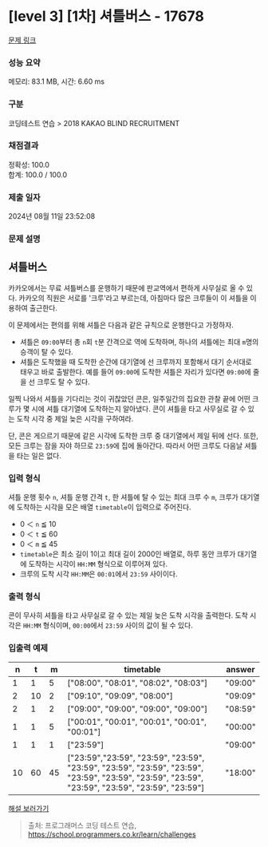 # [level 3] [1차] 셔틀버스 - 17678 

[문제 링크](https://school.programmers.co.kr/learn/courses/30/lessons/17678) 

### 성능 요약

메모리: 83.1 MB, 시간: 6.60 ms

### 구분

코딩테스트 연습 > 2018 KAKAO BLIND RECRUITMENT

### 채점결과

정확성: 100.0<br/>합계: 100.0 / 100.0

### 제출 일자

2024년 08월 11일 23:52:08

### 문제 설명

<h2>셔틀버스</h2>

<p>카카오에서는 무료 셔틀버스를 운행하기 때문에 판교역에서 편하게 사무실로 올 수 있다. 카카오의 직원은 서로를 '크루'라고 부르는데, 아침마다 많은 크루들이 이 셔틀을 이용하여 출근한다.</p>

<p>이 문제에서는 편의를 위해 셔틀은 다음과 같은 규칙으로 운행한다고 가정하자.</p>

<ul>
<li>셔틀은 <code>09:00</code>부터 총 <code>n</code>회 <code>t</code>분 간격으로 역에 도착하며, 하나의 셔틀에는 최대 <code>m</code>명의 승객이 탈 수 있다.</li>
<li>셔틀은 도착했을 때 도착한 순간에 대기열에 선 크루까지 포함해서 대기 순서대로 태우고 바로 출발한다. 예를 들어 <code>09:00</code>에 도착한 셔틀은 자리가 있다면 <code>09:00</code>에 줄을 선 크루도 탈 수 있다.</li>
</ul>

<p>일찍 나와서 셔틀을 기다리는 것이 귀찮았던 콘은, 일주일간의 집요한 관찰 끝에 어떤 크루가 몇 시에 셔틀 대기열에 도착하는지 알아냈다. 콘이 셔틀을 타고 사무실로 갈 수 있는 도착 시각 중 제일 늦은 시각을 구하여라.</p>

<p>단, 콘은 게으르기 때문에 같은 시각에 도착한 크루 중 대기열에서 제일 뒤에 선다. 또한, 모든 크루는 잠을 자야 하므로 <code>23:59</code>에 집에 돌아간다. 따라서 어떤 크루도 다음날 셔틀을 타는 일은 없다.</p>

<h3>입력 형식</h3>

<p>셔틀 운행 횟수 <code>n</code>, 셔틀 운행 간격 <code>t</code>, 한 셔틀에 탈 수 있는 최대 크루 수 <code>m</code>, 크루가 대기열에 도착하는 시각을 모은 배열 <code>timetable</code>이 입력으로 주어진다.</p>

<ul>
<li>0 ＜ <code>n</code> ≦ 10</li>
<li>0 ＜ <code>t</code> ≦ 60</li>
<li>0 ＜ <code>m</code> ≦ 45</li>
<li><code>timetable</code>은 최소 길이 1이고 최대 길이 2000인 배열로, 하루 동안 크루가 대기열에 도착하는 시각이 <code>HH:MM</code> 형식으로 이루어져 있다.</li>
<li>크루의 도착 시각 <code>HH:MM</code>은 <code>00:01</code>에서 <code>23:59</code> 사이이다.</li>
</ul>

<h3>출력 형식</h3>

<p>콘이 무사히 셔틀을 타고 사무실로 갈 수 있는 제일 늦은 도착 시각을 출력한다. 도착 시각은 <code>HH:MM</code> 형식이며, <code>00:00</code>에서 <code>23:59</code> 사이의 값이 될 수 있다.</p>

<h3>입출력 예제</h3>
<table class="table">
        <thead><tr>
<th>n</th>
<th>t</th>
<th>m</th>
<th>timetable</th>
<th>answer</th>
</tr>
</thead>
        <tbody><tr>
<td>1</td>
<td>1</td>
<td>5</td>
<td>["08:00", "08:01", "08:02", "08:03"]</td>
<td>"09:00"</td>
</tr>
<tr>
<td>2</td>
<td>10</td>
<td>2</td>
<td>["09:10", "09:09", "08:00"]</td>
<td>"09:09"</td>
</tr>
<tr>
<td>2</td>
<td>1</td>
<td>2</td>
<td>["09:00", "09:00", "09:00", "09:00"]</td>
<td>"08:59"</td>
</tr>
<tr>
<td>1</td>
<td>1</td>
<td>5</td>
<td>["00:01", "00:01", "00:01", "00:01", "00:01"]</td>
<td>"00:00"</td>
</tr>
<tr>
<td>1</td>
<td>1</td>
<td>1</td>
<td>["23:59"]</td>
<td>"09:00"</td>
</tr>
<tr>
<td>10</td>
<td>60</td>
<td>45</td>
<td>["23:59","23:59", "23:59", "23:59", "23:59", "23:59", "23:59", "23:59", "23:59", "23:59", "23:59", "23:59", "23:59", "23:59", "23:59", "23:59"]</td>
<td>"18:00"</td>
</tr>
</tbody>
      </table>
<p><a href="http://tech.kakao.com/2017/09/27/kakao-blind-recruitment-round-1/" target="_blank" rel="noopener">해설 보러가기</a></p>


> 출처: 프로그래머스 코딩 테스트 연습, https://school.programmers.co.kr/learn/challenges
